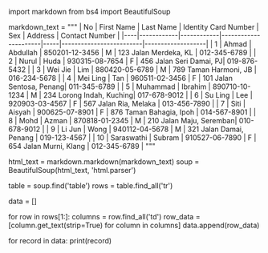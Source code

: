 import markdown
from bs4 import BeautifulSoup

markdown_text = """
| No | First Name | Last Name  | Identity Card Number | Sex | Address                 | Contact Number    |
|----|------------|------------|----------------------|-----|-------------------------|-------------------|
| 1  | Ahmad      | Abdullah   | 850201-12-3456      | M   | 123 Jalan Merdeka, KL  | 012-345-6789     |
| 2  | Nurul      | Huda       | 930315-08-7654      | F   | 456 Jalan Seri Damai, PJ| 019-876-5432     |
| 3  | Wei Jie    | Lim        | 880420-05-6789      | M   | 789 Taman Harmoni, JB   | 016-234-5678     |
| 4  | Mei Ling   | Tan        | 960511-02-3456      | F   | 101 Jalan Sentosa, Penang| 011-345-6789     |
| 5  | Muhammad   | Ibrahim    | 890710-10-1234      | M   | 234 Lorong Indah, Kuching| 017-678-9012     |
| 6  | Su Ling    | Lee        | 920903-03-4567      | F   | 567 Jalan Ria, Melaka   | 013-456-7890     |
| 7  | Siti       | Aisyah     | 900625-07-8901      | F   | 876 Taman Bahagia, Ipoh | 014-567-8901     |
| 8  | Mohd       | Azman      | 870818-01-2345      | M   | 210 Jalan Maju, Seremban| 010-678-9012     |
| 9  | Li Jun     | Wong       | 940112-04-5678      | M   | 321 Jalan Damai, Penang | 019-123-4567     |
| 10 | Saraswathi | Subram     | 910527-06-7890      | F   | 654 Jalan Murni, Klang  | 012-345-6789     |
"""

html_text = markdown.markdown(markdown_text)
soup = BeautifulSoup(html_text, 'html.parser')

table = soup.find('table')
rows = table.find_all('tr')

data = []

for row in rows[1:]:
    columns = row.find_all('td')
    row_data = [column.get_text(strip=True) for column in columns]
    data.append(row_data)

for record in data:
    print(record)
